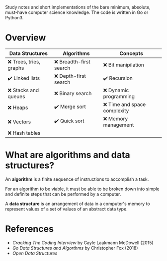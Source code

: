 Study notes and short implementations of the bare minimum, absolute, must-have computer science knowledge. The code is written in Go or Python3.

# Overview

| Data Structures                 | Algorithms                    | Concepts                      |
| ---------------                 | ----------                    | --------                      |
| :x: Trees, tries, graphs        | :x: Breadth-first search      | :x: Bit manipilation          |
| :heavy_check_mark: Linked lists | :x: Depth-first search        | :heavy_check_mark: Recursion  |
| :x: Stacks and queues           | :x: Binary search             | :x: Dynamic programming       |
| :x: Heaps                       | :heavy_check_mark: Merge sort | :x: Time and space complexity |
| :x: Vectors                     | :heavy_check_mark: Quick sort | :x: Memory management         |
| :x: Hash tables                 |                               |                               |

# What are algorithms and data structures?

An **algorithm** is a finite sequence of instructions to accomplish a task.

For an algorithm to be viable, it must be able to be broken down into simple and definite steps that can be performed by a computer.

A **data structure** is an arrangement of data in a computer's memory to represent values of a set of values of an abstract data type.

# References
* *Cracking The Coding Interview* by Gayle Laakmann McDowell (2015)
* *Go Data Structures and Algorthms* by Christopher Fox (2018)
* *Open Data Structures*
